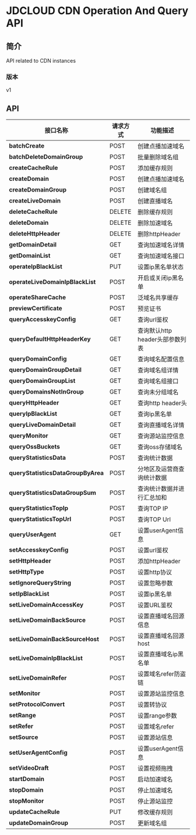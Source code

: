 # JDCLOUD CDN Operation And Query API


## 简介
API related to CDN instances


### 版本
v1


## API
|接口名称|请求方式|功能描述|
|---|---|---|
|**batchCreate**|POST|创建点播加速域名|
|**batchDeleteDomainGroup**|POST|批量删除域名组|
|**createCacheRule**|POST|添加缓存规则|
|**createDomain**|POST|创建点播加速域名|
|**createDomainGroup**|POST|创建域名组|
|**createLiveDomain**|POST|创建直播域名|
|**deleteCacheRule**|DELETE|删除缓存规则|
|**deleteDomain**|DELETE|删除加速域名|
|**deleteHttpHeader**|DELETE|删除httpHeader|
|**getDomainDetail**|GET|查询加速域名详情|
|**getDomainList**|GET|查询加速域名接口|
|**operateIpBlackList**|PUT|设置ip黑名单状态|
|**operateLiveDomainIpBlackList**|POST|开启或关闭ip黑名单|
|**operateShareCache**|POST|泛域名共享缓存|
|**previewCertificate**|POST|预览证书|
|**queryAccesskeyConfig**|GET|查询url鉴权|
|**queryDefaultHttpHeaderKey**|GET|查询默认http header头部参数列表|
|**queryDomainConfig**|GET|查询域名配置信息|
|**queryDomainGroupDetail**|GET|查询域名组详情|
|**queryDomainGroupList**|GET|查询域名组接口|
|**queryDomainsNotInGroup**|GET|查询未分组域名|
|**queryHttpHeader**|GET|查询http header头|
|**queryIpBlackList**|GET|查询ip黑名单|
|**queryLiveDomainDetail**|GET|查询直播域名详情|
|**queryMonitor**|GET|查询源站监控信息|
|**queryOssBuckets**|GET|查询oss存储域名|
|**queryStatisticsData**|POST|查询统计数据|
|**queryStatisticsDataGroupByArea**|POST|分地区及运营商查询统计数据|
|**queryStatisticsDataGroupSum**|POST|查询统计数据并进行汇总加和|
|**queryStatisticsTopIp**|POST|查询TOP IP|
|**queryStatisticsTopUrl**|POST|查询TOP Url|
|**queryUserAgent**|GET|设置userAgent信息|
|**setAccesskeyConfig**|POST|设置url鉴权|
|**setHttpHeader**|POST|添加httpHeader|
|**setHttpType**|POST|设置http协议|
|**setIgnoreQueryString**|POST|设置忽略参数|
|**setIpBlackList**|POST|设置ip黑名单|
|**setLiveDomainAccessKey**|POST|设置URL鉴权|
|**setLiveDomainBackSource**|POST|设置直播域名回源信息|
|**setLiveDomainBackSourceHost**|POST|设置直播域名回源host|
|**setLiveDomainIpBlackList**|POST|设置直播域名ip黑名单|
|**setLiveDomainRefer**|POST|设置域名refer防盗链|
|**setMonitor**|POST|设置源站监控信息|
|**setProtocolConvert**|POST|设置转协议|
|**setRange**|POST|设置range参数|
|**setRefer**|POST|设置域名refer|
|**setSource**|POST|设置源站信息|
|**setUserAgentConfig**|POST|设置userAgent信息|
|**setVideoDraft**|POST|设置视频拖拽|
|**startDomain**|POST|启动加速域名|
|**stopDomain**|POST|停止加速域名|
|**stopMonitor**|POST|停止源站监控|
|**updateCacheRule**|PUT|修改缓存规则|
|**updateDomainGroup**|POST|更新域名组|
